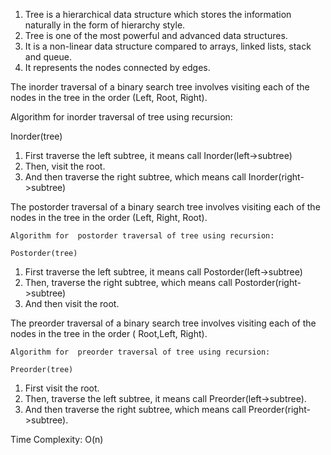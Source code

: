 1. Tree is a hierarchical data structure which stores the information naturally in the form of hierarchy style.
2. Tree is one of the most powerful and advanced data structures.
3. It is a non-linear data structure compared to arrays, linked lists, stack and queue.
4. It represents the nodes connected by edges.

The inorder traversal of a binary search tree involves visiting each
 of the nodes in the tree in the order (Left, Root, Right).

Algorithm for  inorder traversal of tree using recursion:
 
Inorder(tree)
   1. First traverse the left subtree, it means call Inorder(left->subtree)
   2. Then, visit the root.
   3. And then traverse the right subtree, which means call Inorder(right->subtree) 



The postorder traversal of a binary search tree involves visiting each
 of the nodes in the tree in the order (Left, Right, Root).
 
	Algorithm for  postorder traversal of tree using recursion:
	
	Postorder(tree)
   1. First traverse the left subtree, it means call Postorder(left->subtree)
   2. Then, traverse the right subtree, which means call Postorder(right->subtree)
   3. And then visit the root.


The preorder traversal of a binary search tree involves visiting each
 of the nodes in the tree in the order ( Root,Left, Right).

	Algorithm for  preorder traversal of tree using recursion:
	
	Preorder(tree)
   1. First visit the root.
   2. Then, traverse the left subtree, it means call Preorder(left->subtree).
   3. And then traverse the right subtree, which means call Preorder(right->subtree).

Time Complexity: O(n)